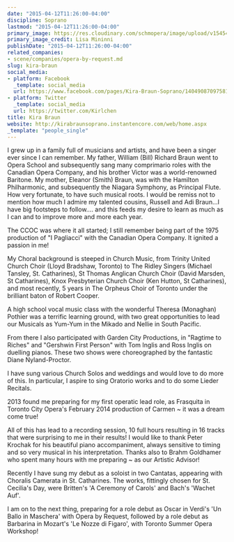 ```yaml
---
date: "2015-04-12T11:26:00-04:00"
discipline: Soprano
lastmod: "2015-04-12T11:26:00-04:00"
primary_image: https://res.cloudinary.com/schmopera/image/upload/v1545409169/media/webhook-uploads/1428852380632/183833_750.jpg.jpg
primary_image_credit: Lisa Mininni
publishDate: "2015-04-12T11:26:00-04:00"
related_companies:
- scene/companies/opera-by-request.md
slug: kira-braun
social_media:
- platform: Facebook
  _template: social_media
  url: https://www.facebook.com/pages/Kira-Braun-Soprano/1404908709758180?fref=ts&ref=br_tf
- platform: Twitter
  _template: social_media
  url: https://twitter.com/Kirlchen
title: Kira Braun
website: http://kirabraunsoprano.instantencore.com/web/home.aspx
_template: "people_single"
---
```


<p>
	I grew up in a family full of musicians and artists, and have been a singer ever since I can remember. My father, William (Bill) Richard Braun went to Opera School and subsequently sang many comprimario roles with the Canadian Opera Company, and his brother Victor was a world-renowned Baritone. My mother, Eleanor (Smith) Braun, was with the Hamilton Philharmonic, and subsequently the Niagara Symphony, as Principal Flute. How very fortunate, to have such musical roots. I would be remiss not to mention how much I admire my talented cousins, Russell and Adi Braun...I have big footsteps to follow.... and this feeds my desire to learn as much as I can and to improve more and more each year.
</p>
<p>
	<span class="s1">The CCOC was where it all started; I still remember being part of the 1975 production of "I Pagliacci" with the Canadian Opera Company. It ignited a passion in me!</span>
</p>
<p>
	<span class="s1">My Choral background is steeped in Church Music, from Trinity United Church Choir (Lloyd Bradshaw, Toronto) to The Ridley Singers (Michael Tansley, St. Catharines), St Thomas Anglican Church Choir (David Marsden, St Catharines), Knox Presbyterian Church Choir (Ken Hutton, St Catharines), and most recently, 5 years in The Orpheus Choir of Toronto under the brilliant baton of Robert Cooper. </span>
</p>
<p>
	<span class="s1">A high school vocal music class with the wonderful Theresa (Monaghan) Pothier was a terrific learning ground, with two great opportunities to lead our Musicals as Yum-Yum in the Mikado and Nellie in South Pacific. </span>
</p>
<p>
	<span class="s1">From there I also participated with Garden City Productions, in "Ragtime to Riches" and "Gershwin First Person" with Tom Inglis and Ross Inglis on duelling pianos. These two shows were choreographed by the fantastic Diane Nyland-Proctor.</span>
</p>
<p>
	<span class="s1">I have sung various Church Solos and weddings and would love to do more of this. In particular, I aspire to sing Oratorio works and to do some Lieder Recitals.</span>
</p>
<p>
	<span class="s1">2013 found me preparing for my first operatic lead role, as Frasquita in Toronto City Opera's February 2014 production of Carmen ~ it was a dream come true!</span>
</p>
<p>
	<span class="s1">All of this has lead to a recording session, 10 full hours resulting in 16 tracks that were surprising to me in their results! I would like to thank Peter Krochak for his beautiful piano accompaniment, always sensitive to timing and so very musical in his interpretation. Thanks also to Brahm Goldhamer who spent many hours with me preparing ~ as our Artistic Advisor!</span>
</p>
<p>
	<span class="s1">Recently I have sung my debut as a soloist in two Cantatas, appearing with Choralis Camerata in St. Catharines. The works, fittingly chosen for St. Cecilia's Day, were Britten's 'A Ceremony of Carols' and Bach's 'Wachet Auf'. </span>
</p>
<p>
	<span class="s1">I am on to the next thing, preparing for a role debut as Oscar in Verdi's 'Un Ballo in Maschera' with Opera by Request, followed by a role debut as Barbarina in Mozart's 'Le Nozze di Figaro', with Toronto Summer Opera Workshop!</span>
</p>
